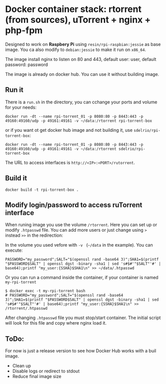
# Docker container stack: rtorrent (from sources), uTorrent + nginx + php-fpm 

Designed to work on **Raspbery Pi** using `resin/rpi-raspbian:jessie` as base image. You ca also modify to `debian:jessie` to make it run on `x86_64`.

The image install nginx to listen on 80 and 443, default user: user, default password: password

The image is already on docker hub. You can use it without building image.


## Run it

There is a `run.sh` in the directory, you can cchange your ports and volume for your needs:

```
docker run -dt --name rpi-torrent_01 -p 8080:80 -p 8443:443 -p 49160:49160/udp -p 49161:49161 -v ~/data:/rtorrent rpi-torrent-box
```

or if you want ot get docker hub image and not building it, use `sdelrio/rpi-torrent-box`:

```
docker run -dt --name rpi-torrent_01 -p 8080:80 -p 8443:443 -p 49160:49160/udp -p 49161:49161 -v ~/data:/rtorrent sdelrio/rpi-torrent-box
```

The URL to access interfaces is `http://<IP>:<PORT>/rutorrent`.

## Build it

```
docker build -t rpi-torrent-box .
```

## Modify login/password to access ruTorrent interface

When runing image you use the volume `/rtorrent`. Here you can set up or modify `.htpasswd` file.
You can add more users or just change using `>` instead `>>` in the redirection:

In the volume you used vefore with `-v ` (`~/data` in the example). You can execute:

```
PASSWORD="my_password";SALT="$(openssl rand -base64 3)";SHA1=$(printf "$PASSWORD$SALT" | openssl dgst -binary -sha1 | sed 's#$#'"$SALT"'#' | base64);printf "my_user:{SSHA}$SHA1\n" >> ~/data/.htpasswd
```

Or you can run a command inside the container, if your container is named `my-rpi-torrent`

```
$ docker exec -t my-rpi-torrent bash
# PASSWORD="my_password";SALT="$(openssl rand -base64 3)";SHA1=$(printf "$PASSWORD$SALT" | openssl dgst -binary -sha1 | sed 's#$#'"$SALT"'#' | base64);printf "my_user:{SSHA}$SHA1\n" >> /rtorrent/.htpasswd
```

After changing `.htpasswd` file you must stop/start container. The initial script will look for this file and copy where nginx load it.

## ToDo:

For now is just a release version to see how Docker Hub works with a buil image.

- Clean up
- Disable logs or redirect to stdout
- Reduce final image size
